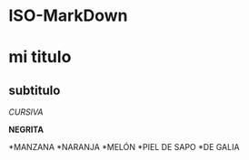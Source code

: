 # ISO-MarkDown
# mi titulo
## subtitulo

*CURSIVA*

**NEGRITA**

*MANZANA
*NARANJA
*MELÓN
       *PIEL DE SAPO
       *DE GALIA
